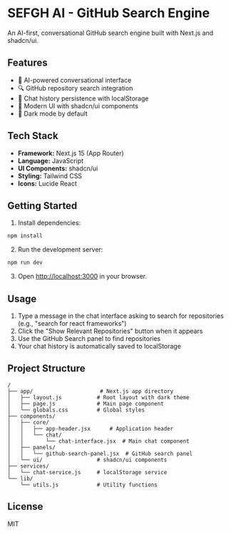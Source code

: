 # SEFGH AI - GitHub Search Engine

An AI-first, conversational GitHub search engine built with Next.js and shadcn/ui.

## Features

- 🤖 AI-powered conversational interface
- 🔍 GitHub repository search integration
- 💾 Chat history persistence with localStorage
- 🎨 Modern UI with shadcn/ui components
- 🌙 Dark mode by default

## Tech Stack

- **Framework:** Next.js 15 (App Router)
- **Language:** JavaScript
- **UI Components:** shadcn/ui
- **Styling:** Tailwind CSS
- **Icons:** Lucide React

## Getting Started

1. Install dependencies:
```bash
npm install
```

2. Run the development server:
```bash
npm run dev
```

3. Open [http://localhost:3000](http://localhost:3000) in your browser.

## Usage

1. Type a message in the chat interface asking to search for repositories (e.g., "search for react frameworks")
2. Click the "Show Relevant Repositories" button when it appears
3. Use the GitHub Search panel to find repositories
4. Your chat history is automatically saved to localStorage

## Project Structure

```
/
├── app/                     # Next.js app directory
│   ├── layout.js           # Root layout with dark theme
│   ├── page.js             # Main page component
│   └── globals.css         # Global styles
├── components/
│   ├── core/
│   │   ├── app-header.jsx      # Application header
│   │   └── chat/
│   │       └── chat-interface.jsx  # Main chat component
│   ├── panels/
│   │   └── github-search-panel.jsx  # GitHub search panel
│   └── ui/                 # shadcn/ui components
├── services/
│   └── chat-service.js     # localStorage service
└── lib/
    └── utils.js            # Utility functions
```

## License

MIT